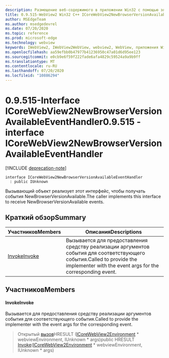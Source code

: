 ```yaml
---
description: Размещение веб-содержимого в приложении Win32 с помощью элемента управления Microsoft Edge WebView2
title: 0.9.515-WebView2 Win32 C++ ICoreWebView2NewBrowserVersionAvailableEventHandler
author: MSEdgeTeam
ms.author: msedgedevrel
ms.date: 07/20/2020
ms.topic: reference
ms.prod: microsoft-edge
ms.technology: webview
keywords: IWebView2, IWebView2WebView, webview2, WebView, приложения Win32, Win32, EDGE, ICoreWebView2, ICoreWebView2Controller, элемент управления "веб-браузер", HTML Edge
ms.openlocfilehash: aa59efbb0b47977b41236950c47a01d6d95ee123
ms.sourcegitcommit: e0cb9e6f59f222fade6afa4829c59524a9a9b9ff
ms.translationtype: MT
ms.contentlocale: ru-RU
ms.lasthandoff: 07/20/2020
ms.locfileid: "10886294"
---
```

# <span data-ttu-id="11bf7-104">0.9.515-Interface ICoreWebView2NewBrowserVersionAvailableEventHandler</span><span class="sxs-lookup"><span data-stu-id="11bf7-104">0.9.515 - interface ICoreWebView2NewBrowserVersionAvailableEventHandler</span></span> 

[!INCLUDE [deprecation-note](../../includes/deprecation-note.md)]

```
interface ICoreWebView2NewBrowserVersionAvailableEventHandler
  : public IUnknown
```

<span data-ttu-id="11bf7-105">Вызывающий объект реализует этот интерфейс, чтобы получать события NewBrowserVersionAvailable.</span><span class="sxs-lookup"><span data-stu-id="11bf7-105">The caller implements this interface to receive NewBrowserVersionAvailable events.</span></span>

## <span data-ttu-id="11bf7-106">Краткий обзор</span><span class="sxs-lookup"><span data-stu-id="11bf7-106">Summary</span></span>

 <span data-ttu-id="11bf7-107">Участников</span><span class="sxs-lookup"><span data-stu-id="11bf7-107">Members</span></span>                        | <span data-ttu-id="11bf7-108">Описания</span><span class="sxs-lookup"><span data-stu-id="11bf7-108">Descriptions</span></span>
--------------------------------|---------------------------------------------
[<span data-ttu-id="11bf7-109">Invoke</span><span class="sxs-lookup"><span data-stu-id="11bf7-109">Invoke</span></span>](#invoke) | <span data-ttu-id="11bf7-110">Вызывается для предоставления средству реализации аргументов события для соответствующего события.</span><span class="sxs-lookup"><span data-stu-id="11bf7-110">Called to provide the implementer with the event args for the corresponding event.</span></span>

## <span data-ttu-id="11bf7-111">Участников</span><span class="sxs-lookup"><span data-stu-id="11bf7-111">Members</span></span>

#### <span data-ttu-id="11bf7-112">Invoke</span><span class="sxs-lookup"><span data-stu-id="11bf7-112">Invoke</span></span> 

<span data-ttu-id="11bf7-113">Вызывается для предоставления средству реализации аргументов события для соответствующего события.</span><span class="sxs-lookup"><span data-stu-id="11bf7-113">Called to provide the implementer with the event args for the corresponding event.</span></span>

> <span data-ttu-id="11bf7-114">Открытый [вызов](#invoke)HRESULT ([ICoreWebView2Environment](icorewebview2environment.md) \* webviewEnvironment, IUnknown \* args)</span><span class="sxs-lookup"><span data-stu-id="11bf7-114">public HRESULT [Invoke](#invoke)([ICoreWebView2Environment](icorewebview2environment.md) \* webviewEnvironment, IUnknown \* args)</span></span>

